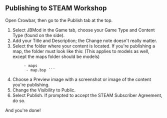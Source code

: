 ## Publishing to STEAM Workshop

Open Crowbar, then go to the Publish tab at the top.

1. Select JBMod in the Game tab, choose your Game Type and Content Type (found on the side).
2. Add your Title and Description; the Change note doesn't really matter.
3. Select the folder where your content is located.
     If you're publishing a map, the folder must look like this:
	(This applies to models as well, except the maps folder should be models)
	``` - <Folder> 
		 - maps 
		  - map.bsp ```
4. Choose a Preview image with a screenshot or image of the content you're publishing.
5. Change the Visibility to Public.
6. Select Publish.
	If prompted to accept the STEAM Subscriber Agreement, do so.

And you're done!